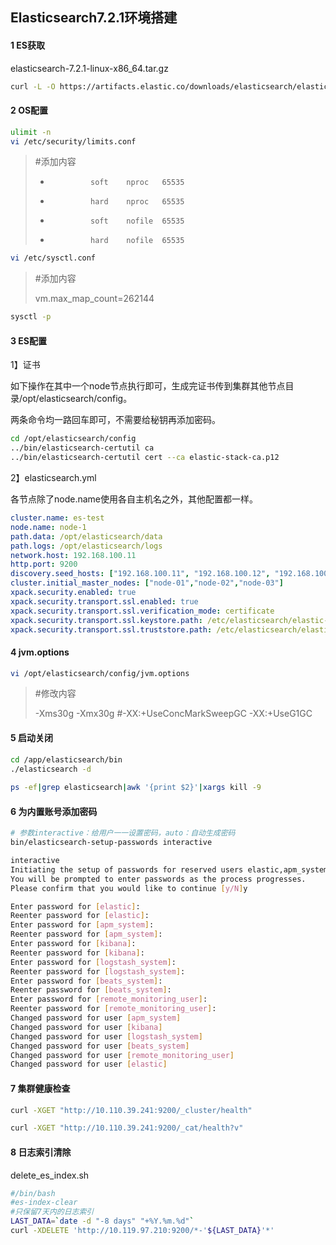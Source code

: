 ## Elasticsearch7.2.1环境搭建

#### 1 ES获取

elasticsearch-7.2.1-linux-x86_64.tar.gz

```bash
curl -L -O https://artifacts.elastic.co/downloads/elasticsearch/elasticsearch-7.2.1-linux-x86_64.tar.gz
```



#### 2 OS配置

```bash
ulimit -n
vi /etc/security/limits.conf
```

>#添加内容
>
>*              soft    nproc   65535
>*              hard    nproc   65535
>*              soft    nofile  65535
>*              hard    nofile  65535

```bash
vi /etc/sysctl.conf
```

>#添加内容
>
>vm.max_map_count=262144

```bash
sysctl -p
```



#### 3 ES配置

1】证书

如下操作在其中一个node节点执行即可，生成完证书传到集群其他节点目录/opt/elasticsearch/config。

两条命令均一路回车即可，不需要给秘钥再添加密码。

```bash
cd /opt/elasticsearch/config
../bin/elasticsearch-certutil ca
../bin/elasticsearch-certutil cert --ca elastic-stack-ca.p12
```



2】elasticsearch.yml

各节点除了node.name使用各自主机名之外，其他配置都一样。

```yml
cluster.name: es-test
node.name: node-1
path.data: /opt/elasticsearch/data
path.logs: /opt/elasticsearch/logs
network.host: 192.168.100.11
http.port: 9200
discovery.seed_hosts: ["192.168.100.11", "192.168.100.12", "192.168.100.13"]
cluster.initial_master_nodes: ["node-01","node-02","node-03"]
xpack.security.enabled: true
xpack.security.transport.ssl.enabled: true
xpack.security.transport.ssl.verification_mode: certificate
xpack.security.transport.ssl.keystore.path: /etc/elasticsearch/elastic-certificates.p12
xpack.security.transport.ssl.truststore.path: /etc/elasticsearch/elastic-certificates.p12
```



#### 4 jvm.options

```bash
vi /opt/elasticsearch/config/jvm.options
```

>#修改内容
>
>-Xms30g 
>-Xmx30g 
>#-XX:+UseConcMarkSweepGC
>-XX:+UseG1GC



#### 5 启动关闭

```bash
cd /app/elasticsearch/bin
./elasticsearch -d
 
ps -ef|grep elasticsearch|awk '{print $2}'|xargs kill -9
```



#### 6 为内置账号添加密码

```bash
# 参数interactive：给用户一一设置密码，auto：自动生成密码
bin/elasticsearch-setup-passwords interactive
```

```bash
interactive
Initiating the setup of passwords for reserved users elastic,apm_system,kibana,logstash_system,beats_system,remote_monitoring_user.
You will be prompted to enter passwords as the process progresses.
Please confirm that you would like to continue [y/N]y

Enter password for [elastic]: 
Reenter password for [elastic]: 
Enter password for [apm_system]: 
Reenter password for [apm_system]: 
Enter password for [kibana]: 
Reenter password for [kibana]: 
Enter password for [logstash_system]: 
Reenter password for [logstash_system]: 
Enter password for [beats_system]: 
Reenter password for [beats_system]: 
Enter password for [remote_monitoring_user]: 
Reenter password for [remote_monitoring_user]: 
Changed password for user [apm_system]
Changed password for user [kibana]
Changed password for user [logstash_system]
Changed password for user [beats_system]
Changed password for user [remote_monitoring_user]
Changed password for user [elastic]
```



#### 7 集群健康检查

```bash
curl -XGET "http://10.110.39.241:9200/_cluster/health"
```

```bash
curl -XGET "http://10.110.39.241:9200/_cat/health?v"
```



#### 8 日志索引清除

delete_es_index.sh

```bash
#/bin/bash
#es-index-clear
#只保留7天内的日志索引
LAST_DATA=`date -d "-8 days" "+%Y.%m.%d"`
curl -XDELETE 'http://10.119.97.210:9200/*-'${LAST_DATA}'*'
```

